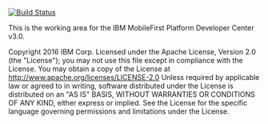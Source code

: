 [![Build Status](https://travis.innovate.ibm.com/MFPSamples/DevCenter.svg?token=DxTFrpuyhWKJNXaj5cp2&branch=master)](https://travis.innovate.ibm.com/MFPSamples/DevCenter)

This is the working area for the IBM MobileFirst Platform Developer Center v3.0.

Copyright 2016 IBM Corp.
Licensed under the Apache License, Version 2.0 (the "License"); you may not use this file except in compliance with the License. You may obtain a copy of the License at
http://www.apache.org/licenses/LICENSE-2.0
Unless required by applicable law or agreed to in writing, software distributed under the License is distributed on an "AS IS" BASIS, WITHOUT WARRANTIES OR CONDITIONS OF ANY KIND, either express or implied. See the License for the specific language governing permissions and limitations under the License.
